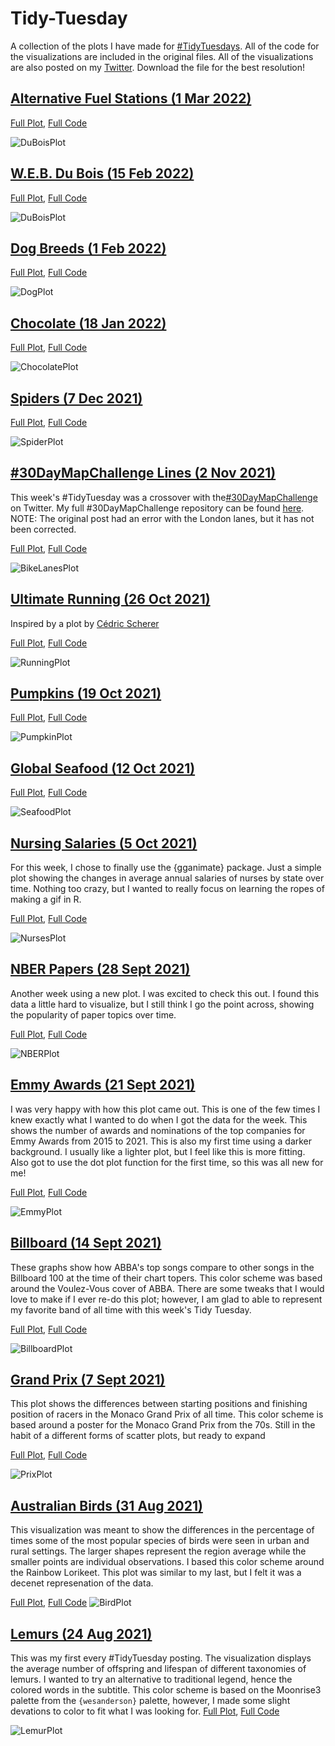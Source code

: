 # Tidy-Tuesday
A collection of the plots I have made for [#TidyTuesdays](https://github.com/rfordatascience/tidytuesday). All of the code for the visualizations are included in the original files. All of the visualizations are also posted on my [Twitter](https://twitter.com/BlakeRobMills). Download the file for the best resolution!

## [Alternative Fuel Stations (1 Mar 2022)](https://twitter.com/BlakeRobMills/status/1499039316525334529)

[Full Plot](https://raw.githubusercontent.com/BlakeRMills/TidyTuesday/main/2022/Alternative%20Fuel%20(1%20March%202022)/AlternativeFuel.png), [Full Code](https://github.com/BlakeRMills/TidyTuesday/blob/main/2022/Alternative%20Fuel%20(1%20March%202022)/Alternative%20Fuel%20(1%20March%202022).R)

![DuBoisPlot](https://raw.githubusercontent.com/BlakeRMills/TidyTuesday/main/2022/Alternative%20Fuel%20(1%20March%202022)/AlternativeFuel.png)


## [W.E.B. Du Bois (15 Feb 2022)](https://twitter.com/BlakeRobMills/status/1493790928368291846)

[Full Plot](https://raw.githubusercontent.com/BlakeRMills/TidyTuesday/main/2022/W.E.B.%20Du%20Bois%20(15%20Feb%202022)/DuBois.png), [Full Code](https://github.com/BlakeRMills/TidyTuesday/blob/main/2022/W.E.B.%20Du%20Bois%20(15%20Feb%202022)/WEB%20Du%20Bois%20(15%20Feb%202022).R)

![DuBoisPlot](https://raw.githubusercontent.com/BlakeRMills/TidyTuesday/main/2022/W.E.B.%20Du%20Bois%20(15%20Feb%202022)/DuBois.png)


## [Dog Breeds (1 Feb 2022)](https://twitter.com/BlakeRobMills/status/1488607925388124161)

[Full Plot](https://raw.githubusercontent.com/BlakeRMills/TidyTuesday/main/2022/Dog%20Breeds%20(1%20Feb%202022)/DogPlot.png), [Full Code](https://github.com/BlakeRMills/TidyTuesday/blob/main/2022/Dog%20Breeds%20(1%20Feb%202022)/Dogs%20(1%20Feb%202022).R)

![DogPlot](https://raw.githubusercontent.com/BlakeRMills/TidyTuesday/main/2022/Dog%20Breeds%20(1%20Feb%202022)/DogPlot.png)



## [Chocolate (18 Jan 2022)](https://twitter.com/BlakeRobMills/status/1483827489331945480)

[Full Plot](https://raw.githubusercontent.com/BlakeRMills/TidyTuesday/main/2022/Chocolate%20(18%20Jan%202022)/Chocolate.png), [Full Code](https://github.com/BlakeRMills/TidyTuesday/blob/main/2022/Chocolate%20(18%20Jan%202022)/Chocolate%20(18%20Jan%202022).R)

![ChocolatePlot](https://raw.githubusercontent.com/BlakeRMills/TidyTuesday/main/2022/Chocolate%20(18%20Jan%202022)/Chocolate.png)



## [Spiders (7 Dec 2021)](https://twitter.com/BlakeRobMills/status/1468402777336565760)

[Full Plot](https://raw.githubusercontent.com/BlakeRMills/TidyTuesday/main/2021/Spiders%20(7%20Dec%202021)/Spiders.png), [Full Code](https://github.com/BlakeRMills/TidyTuesday/blob/main/2021/Spiders%20(7%20Dec%202021)/Spiders%20(7%20Dec%202021).R)

![SpiderPlot](https://raw.githubusercontent.com/BlakeRMills/TidyTuesday/main/2021/Spiders%20(7%20Dec%202021)/Spiders.png)


## [#30DayMapChallenge Lines (2 Nov 2021)](https://twitter.com/BlakeRobMills/status/1455691876091170820)
This week's #TidyTuesday was a crossover with the[#30DayMapChallenge](https://twitter.com/tjukanov) on Twitter. My full #30DayMapChallenge repository can be found [here](https://github.com/BlakeRMills/30DayMapChallenge). NOTE: The original post had an error with the London lanes, but it has not been corrected. 

[Full Plot](https://github.com/BlakeRMills/TidyTuesday/blob/main/2021/Map%20Challenge-Bike%20Lanes%20(2%20Nov%202021)/Day%202%20Lines%20Updated.png), [Full Code](https://github.com/BlakeRMills/TidyTuesday/blob/main/2021/Map%20Challenge-Bike%20Lanes%20(2%20Nov%202021)/Day%202%20(Lines).R)

![BikeLanesPlot](https://github.com/BlakeRMills/TidyTuesday/blob/main/2021/Map%20Challenge-Bike%20Lanes%20(2%20Nov%202021)/Day%202%20Lines%20Updated.png)



## [Ultimate Running (26 Oct 2021)](https://twitter.com/BlakeRobMills/status/1453207974646849537)
Inspired by a plot by [Cédric Scherer](https://www.behance.net/gallery/100683383/Travelling-to-Outer-Space)

[Full Plot](https://raw.githubusercontent.com/BlakeRMills/TidyTuesday/main/2021/Ultimate%20Running%20(26%20Oct%202021)/UltimateRunning.png), [Full Code](https://github.com/BlakeRMills/TidyTuesday/blob/main/2021/Ultimate%20Running%20(26%20Oct%202021)/Ultimate%20Running%20(26%20Oct%202021).R)

![RunningPlot](https://raw.githubusercontent.com/BlakeRMills/TidyTuesday/main/2021/Ultimate%20Running%20(26%20Oct%202021)/UltimateRunning.png)


## [Pumpkins (19 Oct 2021)](https://twitter.com/BlakeRobMills/status/1450653824545394690)

[Full Plot](https://raw.githubusercontent.com/BlakeRMills/TidyTuesday/main/2021/Pumpkins%20(19%20Oct%202021)/Pumpkins.png), [Full Code](https://github.com/BlakeRMills/TidyTuesday/blob/main/2021/Pumpkins%20(19%20Oct%202021)/Pumpkins%20(19%20Oct%202021).R)

![PumpkinPlot](https://raw.githubusercontent.com/BlakeRMills/TidyTuesday/main/2021/Pumpkins%20(19%20Oct%202021)/Pumpkins.png)


## [Global Seafood (12 Oct 2021)](https://twitter.com/BlakeRobMills/status/1448147215856377858)

[Full Plot](https://github.com/BlakeRMills/TidyTuesday/blob/main/2021/Global%20Seafood%20(12%20Oct%202021)/Production%20Plot.png), [Full Code](https://github.com/BlakeRMills/TidyTuesday/blob/main/2021/Global%20Seafood%20(12%20Oct%202021)/Global%20Seafood%20(12%20Oct%202021).R)

![SeafoodPlot](https://github.com/BlakeRMills/TidyTuesday/blob/main/2021/Global%20Seafood%20(12%20Oct%202021)/Production%20Plot.png)


## [Nursing Salaries (5 Oct 2021)](https://twitter.com/BlakeRobMills/status/1445624608099487747)
For this week, I chose to finally use the {gganimate} package. Just a simple plot showing the changes in average annual salaries of nurses by state over time. Nothing too crazy, but I wanted to really focus on learning the ropes of making a gif in R. 

[Full Plot](https://raw.githubusercontent.com/BlakeRMills/TidyTuesday/main/2021/Nurses%20(5%20Oct%202021)/NursesSalary.gif), [Full Code](https://github.com/BlakeRMills/TidyTuesday/blob/main/2021/Nurses%20(5%20Oct%202021)/Nurses%20(5%20Oct%202021).R)

![NursesPlot](https://raw.githubusercontent.com/BlakeRMills/TidyTuesday/main/2021/Nurses%20(5%20Oct%202021)/NursesSalary.gif)


## [NBER Papers (28 Sept 2021)](https://twitter.com/BlakeRobMills/status/1443047560034275329)
Another week using a new plot. I was excited to check this out. I found this data a little hard to visualize, but I still think I go the point across, showing the popularity of paper topics over time. 

[Full Plot](https://raw.githubusercontent.com/BlakeRMills/TidyTuesday/main/2021/NBER%20Papers%20(28%20Sept%202021)/NBER%20Popularity.png), [Full Code](https://github.com/BlakeRMills/TidyTuesday/blob/main/2021/NBER%20Papers%20(28%20Sept%202021)/NBER%20(28%20Sept%202021).R)

![NBERPlot](https://raw.githubusercontent.com/BlakeRMills/TidyTuesday/main/2021/NBER%20Papers%20(28%20Sept%202021)/NBER%20Popularity.png)


## [Emmy Awards (21 Sept 2021)](https://twitter.com/BlakeRobMills/status/1440524242416660493)
I was very happy with how this plot came out. This is one of the few times I knew exactly what I wanted to do when I got the data for the week. This shows the number of awards and nominations of the top companies for Emmy Awards from 2015 to 2021. This is also my first time using a darker background. I usually like a lighter plot, but I feel like this is more fitting. Also got to use the dot plot function for the first time, so this was all new for me!

[Full Plot](https://raw.githubusercontent.com/BlakeRMills/TidyTuesday/main/2021/Emmys%20(21%20Sept%202021)/EmmyPlot.png), [Full Code](https://github.com/BlakeRMills/TidyTuesday/blob/main/2021/Emmys%20(21%20Sept%202021)/Emmys%20(21%20Sept%202021).R)

![EmmyPlot](https://raw.githubusercontent.com/BlakeRMills/TidyTuesday/main/2021/Emmys%20(21%20Sept%202021)/EmmyPlot.png)

## [Billboard (14 Sept 2021)](https://twitter.com/BlakeRobMills/status/1438029819262947328)
These graphs show how ABBA's top songs compare to other songs in the Billboard 100 at the time of their chart topers. This color scheme was based around the Voulez-Vous cover of ABBA. There are some tweaks that I would love to make if I ever re-do this plot; however, I am glad to able to represent my favorite band of all time with this week's Tidy Tuesday.

[Full Plot](https://github.com/BlakeRMills/TidyTuesday/blob/main/2021/Billboard%20100%20(14%20Sept%202021)/Billboard.png), [Full Code](https://github.com/BlakeRMills/TidyTuesday/blob/main/2021/Billboard%20100%20(14%20Sept%202021)/Billboard%20100%20(14%20Sept%202021).R)

![BillboardPlot](https://github.com/BlakeRMills/TidyTuesday/blob/main/2021/Billboard%20100%20(14%20Sept%202021)/Billboard.png)

## [Grand Prix (7 Sept 2021)](https://twitter.com/BlakeRobMills/status/1435465430060130306)
This plot shows the differences between starting positions and finishing position of racers in the Monaco Grand Prix of all time. This color scheme is based around a poster for the Monaco Grand Prix from the 70s. Still in the habit of a different forms of scatter plots, but ready to expand

[Full Plot](https://raw.githubusercontent.com/BlakeRMills/TidyTuesday/main/2021/Grand%20Prix%20(7%20Sept%202021)/GrandPrix.png), [Full Code](https://github.com/BlakeRMills/TidyTuesday/blob/main/2021/Grand%20Prix%20(7%20Sept%202021)/TidyTuesday%209-7%20GrandPrix.R)

![PrixPlot](https://raw.githubusercontent.com/BlakeRMills/TidyTuesday/main/2021/Grand%20Prix%20(7%20Sept%202021)/GrandPrix.png)

## [Australian Birds (31 Aug 2021)](https://twitter.com/BlakeRobMills/status/1432853452418437125)
This visualization was meant to show the differences in the percentage of times some of the most popular species of birds were seen in urban and rural settings. The larger shapes represent the region average while the smaller points are individual observations. I based this color scheme around the Rainbow Lorikeet. This plot was similar to my last, but I felt it was a decenet represenation of the data. 

[Full Plot](https://raw.githubusercontent.com/BlakeRMills/TidyTuesday/main/2021/Australian%20Birds%20(31%20Aug%202021)/AustralianBirds.png), [Full Code](https://github.com/BlakeRMills/TidyTuesday/blob/main/2021/Australian%20Birds%20(31%20Aug%202021)/TIdyTuesday%2031%20Aug%202021.R)
![BirdPlot](https://raw.githubusercontent.com/BlakeRMills/TidyTuesday/main/2021/Australian%20Birds%20(31%20Aug%202021)/AustralianBirds.png)

## [Lemurs (24 Aug 2021)](https://twitter.com/BlakeRobMills/status/1430352785506193414)
This was my first every #TidyTuesday posting. The visualization displays the average number of offspring and lifespan of different taxonomies of lemurs. I wanted to try an alternative to traditional legend, hence the colored words in the subtitle. This color scheme is based on the Moonrise3 palette from the `{wesanderson}` palette, however, I made some slight devations to color to fit what I was looking for. [Full Plot](https://raw.githubusercontent.com/BlakeRMills/TidyTuesday/main/2021/Lemurs%20(24%20Aug%202021)/LemurPlot.png), [Full Code](https://github.com/BlakeRMills/TidyTuesday/blob/main/2021/Lemurs%20(24%20Aug%202021)/TidyTuesday%2024%20Aug%202021%20Lemurs.R)

![LemurPlot](https://user-images.githubusercontent.com/82824419/131133932-820940c7-80e4-4d69-ac36-8b199d5a224b.png)
